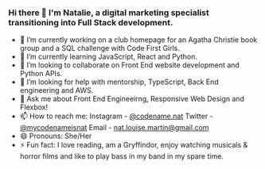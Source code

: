 ### Hi there 👋 I'm Natalie, a digital marketing specialist transitioning into Full Stack development. 

<!--
**natlmartin/natlmartin** is a ✨ _special_ ✨ repository because its `README.md` (this file) appears on your GitHub profile.

Here are some ideas to get you started: -->

- 🔭 I’m currently working on a club homepage for an Agatha Christie book group and a SQL challenge with Code First Girls.
- 🌱 I’m currently learning JavaScript, React and Python. 
- 👯 I’m looking to collaborate on Front End website development and Python APIs. 
- 🤔 I’m looking for help with mentorship, TypeScript, Back End engineering and AWS. 
- 💬 Ask me about Front End Engineeirng, Responsive Web Design and Flexbox! 
- 📫 How to reach me: Instagram - <a href="https://www.instagram.com/codename.nat/" alt="instagram">@codename.nat</a> Twitter - <a href="https://twitter.com/mycodenameisnat" alt="Twitter">@mycodenameisnat</a> Email - <a href="mailto:nat.louise.martin@gmail.com">nat.louise.martin@gmail.com</a>
- 😄 Pronouns: She/Her
- ⚡ Fun fact: I love reading, am a Gryffindor, enjoy watching musicals & horror films and like to play bass in my band in my spare time. 



